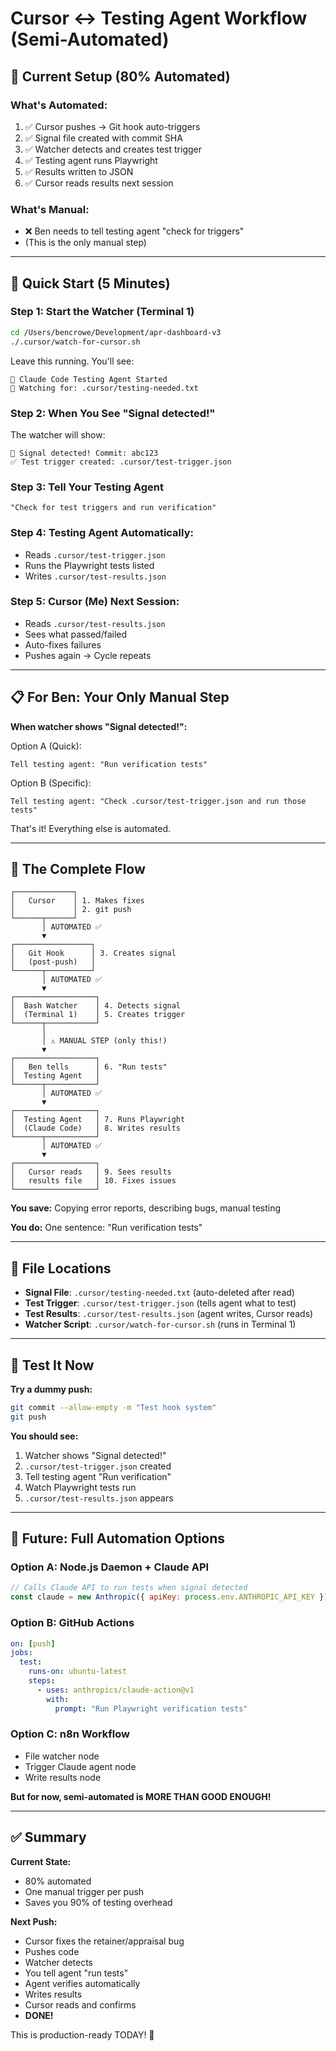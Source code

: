 # Cursor ↔ Testing Agent Workflow (Semi-Automated)

## 🎯 Current Setup (80% Automated)

### **What's Automated:**
1. ✅ Cursor pushes → Git hook auto-triggers
2. ✅ Signal file created with commit SHA
3. ✅ Watcher detects and creates test trigger
4. ✅ Testing agent runs Playwright
5. ✅ Results written to JSON
6. ✅ Cursor reads results next session

### **What's Manual:**
- ❌ Ben needs to tell testing agent "check for triggers"
- (This is the only manual step)

---

## 🚀 Quick Start (5 Minutes)

### **Step 1: Start the Watcher (Terminal 1)**
```bash
cd /Users/bencrowe/Development/apr-dashboard-v3
./.cursor/watch-for-cursor.sh
```

Leave this running. You'll see:
```
🤖 Claude Code Testing Agent Started
👀 Watching for: .cursor/testing-needed.txt
```

### **Step 2: When You See "Signal detected!"**

The watcher will show:
```
🔔 Signal detected! Commit: abc123
✅ Test trigger created: .cursor/test-trigger.json
```

### **Step 3: Tell Your Testing Agent**
```
"Check for test triggers and run verification"
```

### **Step 4: Testing Agent Automatically:**
- Reads `.cursor/test-trigger.json`
- Runs the Playwright tests listed
- Writes `.cursor/test-results.json`

### **Step 5: Cursor (Me) Next Session:**
- Reads `.cursor/test-results.json`
- Sees what passed/failed
- Auto-fixes failures
- Pushes again → Cycle repeats

---

## 📋 For Ben: Your Only Manual Step

**When watcher shows "Signal detected!":**

Option A (Quick):
```
Tell testing agent: "Run verification tests"
```

Option B (Specific):
```
Tell testing agent: "Check .cursor/test-trigger.json and run those tests"
```

That's it! Everything else is automated.

---

## 🔄 The Complete Flow

```
┌─────────────┐
│   Cursor    │ 1. Makes fixes
│             │ 2. git push
└──────┬──────┘
       │ AUTOMATED ✅
       ▼
┌─────────────────┐
│   Git Hook      │ 3. Creates signal
│   (post-push)   │
└──────┬──────────┘
       │ AUTOMATED ✅
       ▼
┌──────────────────┐
│  Bash Watcher    │ 4. Detects signal
│  (Terminal 1)    │ 5. Creates trigger
└──────┬───────────┘
       │
       │ ⚠️ MANUAL STEP (only this!)
       ▼
┌──────────────────┐
│   Ben tells      │ 6. "Run tests"
│  Testing Agent   │
└──────┬───────────┘
       │ AUTOMATED ✅
       ▼
┌──────────────────┐
│  Testing Agent   │ 7. Runs Playwright
│  (Claude Code)   │ 8. Writes results
└──────┬───────────┘
       │ AUTOMATED ✅
       ▼
┌──────────────────┐
│   Cursor reads   │ 9. Sees results
│   results file   │ 10. Fixes issues
└──────────────────┘
```

**You save:** Copying error reports, describing bugs, manual testing

**You do:** One sentence: "Run verification tests"

---

## 💾 File Locations

- **Signal File**: `.cursor/testing-needed.txt` (auto-deleted after read)
- **Test Trigger**: `.cursor/test-trigger.json` (tells agent what to test)
- **Test Results**: `.cursor/test-results.json` (agent writes, Cursor reads)
- **Watcher Script**: `.cursor/watch-for-cursor.sh` (runs in Terminal 1)

---

## 🧪 Test It Now

**Try a dummy push:**
```bash
git commit --allow-empty -m "Test hook system"
git push
```

**You should see:**
1. Watcher shows "Signal detected!"
2. `.cursor/test-trigger.json` created
3. Tell testing agent "Run verification"
4. Watch Playwright tests run
5. `.cursor/test-results.json` appears

---

## 🚀 Future: Full Automation Options

### **Option A: Node.js Daemon + Claude API**
```javascript
// Calls Claude API to run tests when signal detected
const claude = new Anthropic({ apiKey: process.env.ANTHROPIC_API_KEY });
```

### **Option B: GitHub Actions**
```yaml
on: [push]
jobs:
  test:
    runs-on: ubuntu-latest
    steps:
      - uses: anthropics/claude-action@v1
        with:
          prompt: "Run Playwright verification tests"
```

### **Option C: n8n Workflow**
- File watcher node
- Trigger Claude agent node
- Write results node

**But for now, semi-automated is MORE THAN GOOD ENOUGH!**

---

## ✅ Summary

**Current State:**
- 80% automated
- One manual trigger per push
- Saves you 90% of testing overhead

**Next Push:**
- Cursor fixes the retainer/appraisal bug
- Pushes code
- Watcher detects
- You tell agent "run tests"
- Agent verifies automatically
- Writes results
- Cursor reads and confirms
- **DONE!**

This is production-ready TODAY! 🎉

